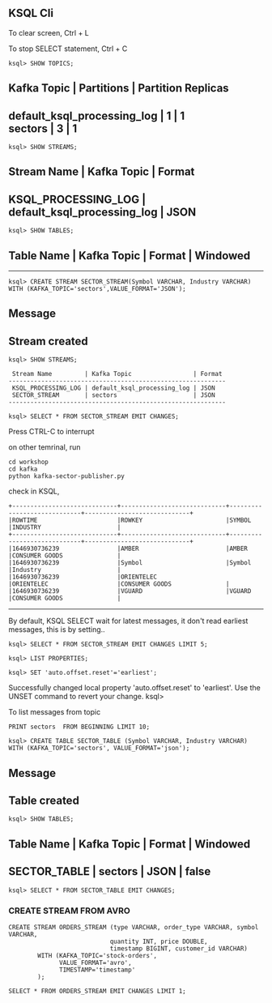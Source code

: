 ## KSQL Cli

To clear screen, Ctrl + L

To stop SELECT statement, Ctrl + C

```
ksql> SHOW TOPICS;
```

 Kafka Topic                 | Partitions | Partition Replicas 
---------------------------------------------------------------
 default_ksql_processing_log | 1          | 1                  
 sectors                     | 3          | 1                  
---------------------------------------------------------------
```
ksql> SHOW STREAMS;
```
 Stream Name         | Kafka Topic                 | Format 
------------------------------------------------------------
 KSQL_PROCESSING_LOG | default_ksql_processing_log | JSON   
------------------------------------------------------------
```
ksql> SHOW TABLES;
```

 Table Name | Kafka Topic | Format | Windowed 
----------------------------------------------
----------------------------------------------

```
ksql> CREATE STREAM SECTOR_STREAM(Symbol VARCHAR, Industry VARCHAR) WITH (KAFKA_TOPIC='sectors',VALUE_FORMAT='JSON');
```

 Message        
----------------
 Stream created 
----------------

```
ksql> SHOW STREAMS;
```

```
 Stream Name         | Kafka Topic                 | Format 
------------------------------------------------------------
 KSQL_PROCESSING_LOG | default_ksql_processing_log | JSON   
 SECTOR_STREAM       | sectors                     | JSON   
------------------------------------------------------------
 ```

```
ksql> SELECT * FROM SECTOR_STREAM EMIT CHANGES; 
```


Press CTRL-C to interrupt


on other temrinal, run 
```
cd workshop
cd kafka
python kafka-sector-publisher.py
```

check in KSQL, 
```
+-----------------------------+-----------------------------+-----------------------------+-----------------------------+
|ROWTIME                      |ROWKEY                       |SYMBOL                       |INDUSTRY                     |
+-----------------------------+-----------------------------+-----------------------------+-----------------------------+
|1646930736239                |AMBER                        |AMBER                        |CONSUMER GOODS               |
|1646930736239                |Symbol                       |Symbol                       |Industry                     |
|1646930736239                |ORIENTELEC                   |ORIENTELEC                   |CONSUMER GOODS               |
|1646930736239                |VGUARD                       |VGUARD                       |CONSUMER GOODS               |
```

---

By default, KSQL SELECT wait for latest messages, it don't read earliest messages, this is by setting..

```
ksql> SELECT * FROM SECTOR_STREAM EMIT CHANGES LIMIT 5;
```

```
ksql> LIST PROPERTIES;
```

```
ksql> SET 'auto.offset.reset'='earliest';
```
Successfully changed local property 'auto.offset.reset' to 'earliest'. Use the UNSET command to revert your change.
ksql> 


To list messages from topic

```
PRINT sectors  FROM BEGINNING LIMIT 10; 
```

```
ksql> CREATE TABLE SECTOR_TABLE (Symbol VARCHAR, Industry VARCHAR) WITH (KAFKA_TOPIC='sectors', VALUE_FORMAT='json');
```
 Message       
---------------
 Table created 
---------------

```
ksql> SHOW TABLES;
```

 Table Name   | Kafka Topic | Format | Windowed 
------------------------------------------------
 SECTOR_TABLE | sectors     | JSON   | false    
------------------------------------------------

```
ksql> SELECT * FROM SECTOR_TABLE EMIT CHANGES;
```




### CREATE STREAM FROM AVRO

```
CREATE STREAM ORDERS_STREAM (type VARCHAR, order_type VARCHAR, symbol VARCHAR, 
                            quantity INT, price DOUBLE, 
                            timestamp BIGINT, customer_id VARCHAR)
        WITH (KAFKA_TOPIC='stock-orders', 
              VALUE_FORMAT='avro',
              TIMESTAMP='timestamp'
        );
```

```
SELECT * FROM ORDERS_STREAM EMIT CHANGES LIMIT 1;
```